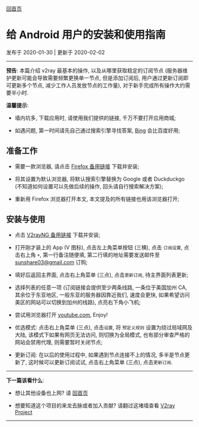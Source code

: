 [回首页](../index.md)

# 给 Android 用户的安装和使用指南

发布于 2020-01-30 | 更新于 2020-02-02

---
**预告**: 本篇介绍 v2ray 最基本的操作, 以及从哪里获取稳定的订阅节点 (服务器维护更新可能会导致需要频繁更换单一节点, 但是添加订阅后, 用户通过更新订阅即可更新多个节点, 减少工作人员发放节点的工作量), 对于新手完成所有操作大约需要半小时. 

**温馨提示**: 
- 墙内坑多, 下载应用时, 请使用我们提供的链接, 千万不要打开应用商城; 

- 如遇问题, 第一时间请先自己通过搜索引擎寻找答案, [Bing](https://bing.com) 会比百度好用;

## 准备工作

- 需要一款浏览器, 请点击 [Firefox 备用链接](../tools/firefox.apk) 下载并安装; 

- 将其设置为默认浏览器, 将默认搜索引擎替换为 Google 或者 Duckduckgo (不知道如何设置可以先做后续的操作, 回头请自行搜索解决方案);

- 重新用 Firefox 浏览器打开本文, 本文提及的所有链接也用该浏览器打开;

## 安装与使用
- 点击 [V2rayNG 备用链接](../tools/v2rayNG.apk) 下载并安装;

- 打开刚才装上的 App (V 图标), 点击左上角菜单按钮 (三横), 点击 `订阅设置`, 点击右上角 `+`, 第一行备注随便填, 第二行填的地址需要发送邮件至 sunshare03@gmail.com 订购;

- 填好后返回主界面, 点击右上角菜单 (三点), 点击`更新订阅`, 待主界面列表更新;

- 选择列表的任意一项 (订阅链接会提供至少两条线路, 一条位于美国加州 CA, 其余位于东亚地区, 一般东亚的服务器因靠近我们, 速度会更快, 如果希望访问美区的网站可以切换到加州的线路), 点亮右下角小飞机;

- 尝试用浏览器打开 [youtube.com](https://youtube.com), Enjoy!

- 优选模式: 点击右上角菜单 (三点), 点击`设置`, 将 `预定义规则` 设置为绕过局域网及大陆, 该模式下如果有网页无法访问, 则切换为全局模式, 也有部分审查严格的网站会禁用代理, 则需要暂时关闭节点;

- 更新订阅: 在以后的使用过程中, 如果遇到节点连接不上的情况, 多半是节点更新了, 这时候可以更新订阅试试, 点击右上角菜单 (三点), 点击`更新订阅`. 

---

**下一篇该看什么**: 

- 想让其他设备也上网? 请 [回首页](../index.md)

- 想要知道这个项目的来龙去脉或者加入贡献? 请翻过这堵墙查看 [V2ray Project](https://www.v2ray.com/)

---
